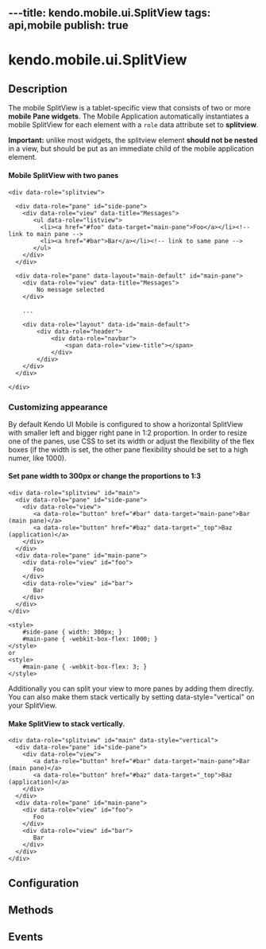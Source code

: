 ---title: kendo.mobile.ui.SplitView
tags: api,mobile
publish: true
---
# kendo.mobile.ui.SplitView

## Description



The mobile SplitView is a tablet-specific view that consists of two or more **mobile Pane widgets**. The
Mobile Application automatically instantiates a mobile SplitView for each element with a `role` data attribute set
to **splitview**. 

 **Important:** unlike most widgets, the splitview element **should not be nested**
in a view, but should be put as an immediate child of the mobile application element.

#### Mobile SplitView with two panes

    <div data-role="splitview">
    
      <div data-role="pane" id="side-pane">
        <div data-role="view" data-title="Messages">
           <ul data-role="listview">
             <li><a href="#foo" data-target="main-pane">Foo</a></li><!-- link to main pane -->
             <li><a href="#bar">Bar</a></li><!-- link to same pane -->
           </ul>
        </div>
      </div>
    
      <div data-role="pane" data-layout="main-default" id="main-pane">
        <div data-role="view" data-title="Messages">
            No message selected
        </div>
    
        ...
    
        <div data-role="layout" data-id="main-default">
            <div data-role="header">
                <div data-role="navbar">
                    <span data-role="view-title"></span>
                </div>
            </div>
        </div>
      </div>
    
    </div>

### Customizing appearance

By default Kendo UI Mobile is configured to show a horizontal SplitView with smaller left and bigger right pane in 1:2 proportion.
In order to resize one of the panes, use CSS to set its width or adjust the flexibility of the flex boxes (if the width is set, the other pane flexibility should be set to a high numer, like 1000).

#### Set pane width to 300px or change the proportions to 1:3

    <div data-role="splitview" id="main">
      <div data-role="pane" id="side-pane">
        <div data-role="view">
           <a data-role="button" href="#bar" data-target="main-pane">Bar (main pane)</a>
           <a data-role="button" href="#baz" data-target="_top">Baz (application)</a>
        </div>
      </div>
      <div data-role="pane" id="main-pane">
        <div data-role="view" id="foo">
           Foo
        </div>
        <div data-role="view" id="bar">
           Bar
        </div>
      </div>
    </div>
    
    <style>
        #side-pane { width: 300px; }
        #main-pane { -webkit-box-flex: 1000; }
    </style>
    or
    <style>
        #main-pane { -webkit-box-flex: 3; }
    </style>

Additionally you can split your view to more panes by adding them directly. You can also make them stack vertically
by setting data-style="vertical" on your SplitView.

#### Make SplitView to stack vertically.

    <div data-role="splitview" id="main" data-style="vertical">
      <div data-role="pane" id="side-pane">
        <div data-role="view">
           <a data-role="button" href="#bar" data-target="main-pane">Bar (main pane)</a>
           <a data-role="button" href="#baz" data-target="_top">Baz (application)</a>
        </div>
      </div>
      <div data-role="pane" id="main-pane">
        <div data-role="view" id="foo">
           Foo
        </div>
        <div data-role="view" id="bar">
           Bar
        </div>
      </div>
    </div>

## Configuration

## Methods

## Events